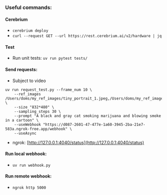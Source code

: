 ### Useful commands:

#### Cerebrium
* ```cerebrium deploy```
* ```curl --request GET --url https://rest.cerebrium.ai/v2/hardware | jq```

#### Test
* Run unit tests: ```uv run pytest tests/```

#### Send requests:
* Subject to video 

```
uv run request_test.py --frame_num 10 \
    --ref_images /Users/doms/my_ref_images/tiny_portrait_1.jpeg,/Users/doms/my_ref_images/charlie_portrait.jpeg  \
    --size "832*480" \
    --sampling_steps 30 \
    --prompt "A black and gray cat smoking marijuana and blowing smoke in a cartoon" \
    --useWebhook "https://d087-2601-47-477e-1a60-3945-2ba-21e7-583a.ngrok-free.app/webhook" \
    --useAsync
```
* ngrok: [http://127.0.0.1:4040/status](http://127.0.0.1:4040/status)

#### Run local webhook:
* ```uv run webhook.py```


#### Run remote webhook:
* ```ngrok http 5000```